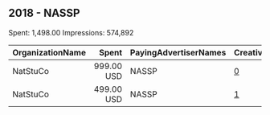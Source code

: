 ## 2018 - NASSP 
Spent: 1,498.00
Impressions: 574,892

|OrganizationName|Spent|PayingAdvertiserNames|CreativeUrls|Impressions|Genders|AgeBrackets|CountryCodes|BillingAddresses|CandidateBallotInformation|
|:---|---:|:---|:---|---:|:---|:---|:---|:---|:---|
|NatStuCo|999.00 USD|NASSP|[0](https://www.snap.com/political-ads/asset/5183ffb0948996e0f6229f89219b96e19c01369fc664e33ea3625ff53b332cec?mediaType=mp4)|342,217||18-18|united states|US||
|NatStuCo|499.00 USD|NASSP|[1](https://www.snap.com/political-ads/asset/e8e83e8fab626fbe3d16b0fd9ac1346213a7e3c432a1e1b3a59946910a29c9f9?mediaType=mp4)|232,675||18-18|united states|US||
